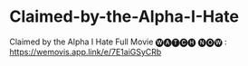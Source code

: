 # Claimed-by-the-Alpha-I-Hate
Claimed by the Alpha I Hate Full Movie
🅦🅐🅣🅒🅗 🅝🅞🅦  : https://wemovis.app.link/e/7E1aiGSyCRb
